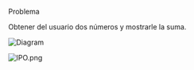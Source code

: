 Problema

Obtener del usuario dos números y mostrarle la suma.

![Diagram](AED/Diagram.png)

![IPO.png](AED/IPO.png)


